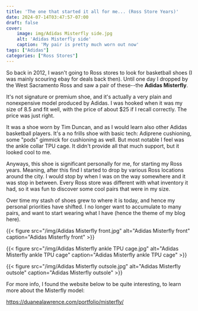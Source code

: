 ```yaml
---
title: 'The one that started it all for me... (Ross Store Years)'
date: 2024-07-14T03:47:57-07:00
draft: false
cover:
    image: img/Adidas Misterfly side.jpg
    alt: 'Adidas Misterfly side'
    caption: 'My pair is pretty much worn out now'
tags: ["Adidas"]
categories: ["Ross Stores"]
---
```


So back in 2012, I wasn't going to Ross stores to look for basketball shoes (I was mainly scouring ebay for deals back then). Until one day I dropped by the West Sacramento Ross and saw a pair of these--the **Adidas Misterfly**.

It's not signature or premium shoe, and it's actually a very plain and nonexpensive model produced by Adidas. I was hooked when it was my size of 8.5 and fit well, with the price of about $25 if I recall correctly. The price was just right.

It was a shoe worn by Tim Duncan, and as I would learn also other Adidas basketball players. It's a no frills shoe with basic tech: Adiprene cushioning, some "pods" gimmick for cushioning as well. But most notable I feel was the ankle collar TPU cage. It didn't provide all that much support, but it looked cool to me.

Anyways, this shoe is significant personally for me, for starting my Ross years. Meaning, after this find I started to drop by various Ross locations around the city. I would stop by when I was on the way somewhere and it was stop in between. Every Ross store was different with what inventory it had, so it was fun to discover some cool pairs that were in my size.

Over time my stash of shoes grew to where it is today, and hence my personal priorities have shifted. I no longer want to accumulate to many pairs, and want to start wearing what I have (hence the theme of my blog here).

{{< figure src="/img/Adidas Misterfly front.jpg" alt="Adidas Misterfly front" caption="Adidas Misterfly front" >}}

{{< figure src="/img/Adidas Misterfly ankle TPU cage.jpg" alt="Adidas Misterfly ankle TPU cage" caption="Adidas Misterfly ankle TPU cage" >}}

{{< figure src="/img/Adidas Misterfly outsole.jpg" alt="Adidas Misterfly outsole" caption="Adidas Misterfly outsole" >}}

For more info, I found the website below to be quite interesting, to learn more about the Misterfly model:

https://duanealawrence.com/portfolio/misterfly/